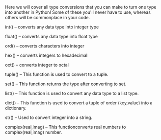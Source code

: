 Here we will cover all type conversions that you can make to turn one type into another in Python! Some of these you'll never have to use,
whereas others will be commonplace in your code.

int() – converts any data type into integer type

float() – converts any data type into float type

ord() – converts characters into integer

hex() – converts integers to hexadecimal

oct() – converts integer to octal

tuple() – This function is used to convert to a tuple.

set() – This function returns the type after converting to set.

list() – This function is used to convert any data type to a list type.

dict() – This function is used to convert a tuple of order (key,value) into a dictionary.

str() – Used to convert integer into a string.

complex(real,imag) – This functionconverts real numbers to complex(real,imag) number.